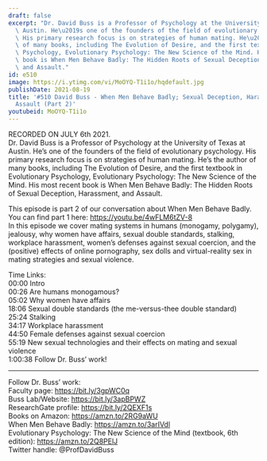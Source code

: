 ```yaml
---
draft: false
excerpt: "Dr. David Buss is a Professor of Psychology at the University of Texas at\
  \ Austin. He\u2019s one of the founders of the field of evolutionary psychology.\
  \ His primary research focus is on strategies of human mating. He\u2019s the author\
  \ of many books, including The Evolution of Desire, and the first textbook in Evolutionary\
  \ Psychology, Evolutionary Psychology: The New Science of the Mind. His most recent\
  \ book is When Men Behave Badly: The Hidden Roots of Sexual Deception, Harassment,\
  \ and Assault."
id: e510
image: https://i.ytimg.com/vi/MoOYQ-T1i1o/hqdefault.jpg
publishDate: 2021-08-19
title: '#510 David Buss - When Men Behave Badly; Sexual Deception, Harassment, and
  Assault (Part 2)'
youtubeid: MoOYQ-T1i1o
---
```

RECORDED ON JULY 6th 2021.  
Dr. David Buss is a Professor of Psychology at the University of Texas at Austin. He’s one of the founders of the field of evolutionary psychology. His primary research focus is on strategies of human mating. He’s the author of many books, including The Evolution of Desire, and the first textbook in Evolutionary Psychology, Evolutionary Psychology: The New Science of the Mind. His most recent book is When Men Behave Badly: The Hidden Roots of Sexual Deception, Harassment, and Assault.

This episode is part 2 of our conversation about When Men Behave Badly. You can find part 1 here: https://youtu.be/4wFLM6tZV-8  
In this episode we cover mating systems in humans (monogamy, polygamy), jealousy, why women have affairs, sexual double standards, stalking, workplace harassment, women’s defenses against sexual coercion, and the (positive) effects of online pornography, sex dolls and virtual-reality sex in mating strategies and sexual violence.

Time Links:  
00:00  Intro  
00:26  Are humans monogamous?  
05:02  Why women have affairs  
18:06  Sexual double standards (the me-versus-thee double standard)  
25:24  Stalking  
34:17  Workplace harassment  
44:50  Female defenses against sexual coercion  
55:19  New sexual technologies and their effects on mating and sexual violence  
1:00:38  Follow Dr. Buss’ work!

---

Follow Dr. Buss’ work:  
Faculty page: https://bit.ly/3gpWC0q  
Buss Lab/Website: https://bit.ly/3apBPWZ  
ResearchGate profile: https://bit.ly/2QEXF1s  
Books on Amazon: https://amzn.to/2RG9aWU  
When Men Behave Badly: https://amzn.to/3arIVdl  
Evolutionary Psychology: The New Science of the Mind (textbook, 6th edition): https://amzn.to/2Q8PElJ  
Twitter handle: @ProfDavidBuss
